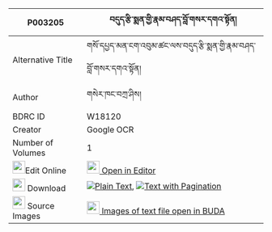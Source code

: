 |P003205|བདུད་རྩི་སྨན་གྱི་རྣམ་བཤད་བློ་གསར་དགའ་སྟོན། 
| --- | --- 
|Alternative Title |གསོ་དཔྱད་མན་ངག་འབུམ་ཚང་ལས་བདུད་རྩི་སྨན་གྱི་རྣམ་བཤད་བློ་གསར་དགའ་སྟོན།
|Author| གསེར་ཁང་བཀྲ་ཤིས།
|BDRC ID | W18120
|Creator | Google OCR
|Number of Volumes| 1
|<img width="25" src="https://img.icons8.com/color/25/000000/edit-property.png">Edit Online| [<img width="25" src="https://avatars.githubusercontent.com/u/45091458?s=200&v=4"> Open in Editor](http://editor.openpecha.org/P003205)
|<img width="25" src="https://img.icons8.com/fluent/48/000000/download-2.png"/>  Download | [![](https://img.icons8.com/color/20/000000/txt.png)Plain Text](https://github.com/Openpecha/P003205/releases/download/v1/dutsi_men_gyi_namshe_lo_ge_ra__plain_P003205.zip), [![](https://img.icons8.com/color/20/000000/txt.png)Text with Pagination](https://github.com/Openpecha/P003205/releases/download/v1/dutsi_men_gyi_namshe_lo_ge_ra__pages_P003205.zip)
|<img width="25" src="https://img.icons8.com/plasticine/100/000000/pictures-folder.png"/>  Source Images | [<img width="25" src="https://library.bdrc.io/icons/BUDA-small.svg"> Images of text file open in BUDA](https://library.bdrc.io/show/bdr:W18120)